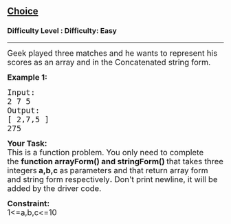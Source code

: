 <h2><a href="https://www.geeksforgeeks.org/problems/choice/1?page=2&status=unsolved,attempted&sortBy=accuracy">Choice</a></h2><h3>Difficulty Level : Difficulty: Easy</h3><hr><div class="problems_problem_content__Xm_eO"><p><span style="font-size:18px">Geek&nbsp;played three matches and he wants to represent his scores as an array and in the Concatenated&nbsp;string form.</span></p>

<p><span style="font-size:18px"><strong>Example 1:</strong></span></p>

<pre><span style="font-size:18px">Input:
2 7 5
Output:
[ 2,7,5 ]
275</span>
</pre>

<p><strong><span style="font-size:18px">Your Task:</span></strong><br>
<span style="font-size:18px">This is a function problem. You only need to complete the&nbsp;<strong>function arrayForm() and&nbsp;stringForm()&nbsp;</strong>that takes&nbsp;three integers<strong> a,b,c </strong>as<strong> </strong>parameters and that return array form and string form respectively<strong>.</strong>&nbsp;Don't print newline, it will be added by the driver code.</span></p>

<p><span style="font-size:18px"><strong>Constraint:</strong><br>
1&lt;=a,b,c&lt;=10</span></p>

<p>&nbsp;</p>
</div>